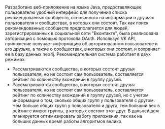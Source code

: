 Разработано веб-приложение на языке Java, предоставляющее пользователю удобный интерфейс для получения списка рекомендованных сообществ,
 основанного на информации о друзьях пользователя и сообществах, в которых они состоят.
 Так как поиск рекомендованных сообществ предполагается для людей, зарегистрированных в социальной сети "Вконтакте", была реализована авторизация с помощью протокола OAuth.
 Используя VK API, приложение получает информацию об авторизованном пользователе и его друзьях, а также о сообществах, в которых они состоят, и сохраняет ее в базу данных neo4j.
 Рекомендательная система работает в двух режимах: 
*	Рассматриваются сообщества, в которых состоят друзья пользователя, но не состоит сам пользователь, составляется рейтинг по количеству вхождений в группу друзей. 
*	Рассматриваются сообщества, в которых состоят друзья пользователя, но не состоит сам пользователь, составляется рейтинг по количеству вхождений в группу друзей, но с учетом информации о том, сколько общих групп у пользователя с другом. Чем больше общих групп у пользователя и друга, тем больший вес в рейтинге имеют группы, в которых состоит этот друг.
В дальнейшем планируется оптимизировать работу приложения, так как на больших данных время работы алгоритмов велико.
